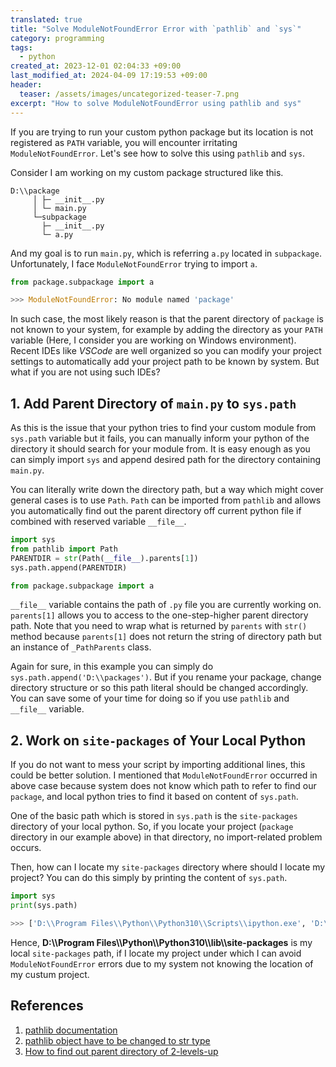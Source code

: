 ```yaml
---
translated: true
title: "Solve ModuleNotFoundError Error with `pathlib` and `sys`"
category: programming
tags:
  - python
created_at: 2023-12-01 02:04:33 +09:00
last_modified_at: 2024-04-09 17:19:53 +09:00
header:
  teaser: /assets/images/uncategorized-teaser-7.png
excerpt: "How to solve ModuleNotFoundError using pathlib and sys"
---
```


If you are trying to run your custom python package but its location is not registered as `PATH` variable, you will encounter irritating `ModuleNotFoundError`.  Let's see how to solve this using `pathlib` and `sys`.

Consider I am working on my custom package structured like this.

```
D:\\package
     │ ├─ __init__.py
     │ └─ main.py
     └─subpackage
       ├─ __init__.py
       └─ a.py
```

And my goal is to run `main.py`, which is referring `a.py` located in `subpackage`.  Unfortunately, I face `ModuleNotFoundError` trying to import `a`.

```python
from package.subpackage import a

>>> ModuleNotFoundError: No module named 'package'
```

In such case, the most likely reason is that the parent directory of `package` is not known to your system, for example by adding the directory as your `PATH` variable (Here, I consider you are working on Windows environment).  Recent IDEs like *VSCode* are well organized so you can modify your project settings to automatically add your project path to be known by system.  But what if you are not using such IDEs?

## 1. Add Parent Directory of `main.py` to `sys.path`

As this is the issue that your python tries to find your custom module from `sys.path` variable but it fails, you can manually inform your python of the directory it should search for your module from.  It is easy enough as you can simply import `sys` and append desired path for the directory containing `main.py`.

You can literally write down the directory path, but a way which might cover general cases is to use `Path`.  `Path` can be imported from `pathlib` and allows you automatically find out the parent directory off current python file if combined with reserved variable `__file__`.

```python
import sys
from pathlib import Path
PARENTDIR = str(Path(__file__).parents[1])
sys.path.append(PARENTDIR)

from package.subpackage import a
```

`__file__` variable contains the path of `.py` file you are currently working on.  `parents[1]` allows you to access to the one-step-higher parent directory path.  Note that you need to wrap what is returned by `parents` with `str()` method because `parents[1]` does not return the string of directory path but an instance of `_PathParents` class.

Again for sure, in this example you can simply do `sys.path.append('D:\\packages')`.  But if you rename your package, change directory structure or so this path literal should be changed accordingly.  You can save some of your time for doing so if you use `pathlib` and `__file__` variable.

## 2. Work on `site-packages` of Your Local Python

If you do not want to mess your script by importing additional lines, this could be better solution.  I mentioned that `ModuleNotFoundError` occurred in above case because system does not know which path to refer to find our `package`, and local python tries to find it based on content of `sys.path`.

One of the basic path which is stored in `sys.path` is the `site-packages` directory of your local python.  So, if you locate your project (`package` directory in our example above) in that directory, no import-related problem occurs.

Then, how can I locate my `site-packages` directory where should I locate my project?  You can do this simply by printing the content of `sys.path`.

```python
import sys
print(sys.path)

>>> ['D:\\Program Files\\Python\\Python310\\Scripts\\ipython.exe', 'D:\\Program Files\\Python\\Python310\\python310.zip', 'D:\\Program Files\\Python\\Python310\\DLLs', 'D:\\Program Files\\Python\\Python310\\lib', 'D:\\Program Files\\Python\\Python310', '', 'D:\\Program Files\\Python\\Python310\\lib\\site-packages']
```

Hence, **D:\\\Program Files\\\Python\\\Python310\\\lib\\\site-packages** is my local `site-packages` path, if I locate my project under which I can avoid `ModuleNotFoundError` errors due to my system not knowing the location of my custum project.

## References
1. [pathlib documentation](https://docs.python.org/ko/3/library/pathlib.html)
2. [pathlib object have to be changed to str type](https://stackoverflow.com/questions/44315815/python-pathlib-path-object-not-converting-to-string)
3. [How to find out parent directory of 2-levels-up](https://stackoverflow.com/questions/27844088/python-get-directory-two-levels-up)